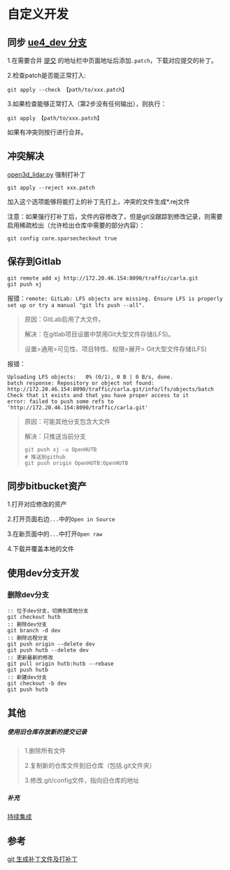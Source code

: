 
# 自定义开发

## 同步 [ue4_dev 分支](https://github.com/carla-simulator/carla/commits/ue4-dev/)

1.在需要合并 [提交](https://github.com/carla-simulator/carla/commit/cf17eb576e866404eabac0c93af3558da0d91be3) 的地址栏中页面地址后添加`.patch`，下载对应提交的补丁。

2.检查patch是否能正常打入:
```shell
git apply --check 【path/to/xxx.patch】
```

3.如果检查能够正常打入（第2步没有任何输出），则执行：
```shell
git apply 【path/to/xxx.patch】
```
如果有冲突则按行进行合并。


## 冲突解决
[open3d_lidar.py](../../../carla/PythonAPI/examples/open3d_lidar.py)
强制打补丁
```shell
git apply --reject xxx.patch
```
加入这个选项能够将能打上的补丁先打上，冲突的文件生成*.rej文件


注意：如果强行打补丁后，文件内容修改了，但是git没跟踪到修改记录，则需要启用稀疏检出（允许检出仓库中需要的部分内容）：
```shell
git config core.sparsecheckout true
```




## 保存到Gitlab
```shell
git remote add xj http://172.20.46.154:8090/traffic/carla.git
git push xj
```

报错：`remote: GitLab: LFS objects are missing. Ensure LFS is properly set up or try a manual "git lfs push --all".`

> 原因：GitLab启用了大文件。
> 
> 解决：在gitlab项目设置中禁用Git大型文件存储(LFS)。
> 
> 设置>通用>可见性、项目特性、权限>展开> Git大型文件存储(LFS)

报错：
```shell
Uploading LFS objects:   0% (0/1), 0 B | 0 B/s, done.
batch response: Repository or object not found: http://172.20.46.154:8090/traffic/carla.git/info/lfs/objects/batch
Check that it exists and that you have proper access to it
error: failed to push some refs to 'http://172.20.46.154:8090/traffic/carla.git'
```
> 原因：可能其他分支包含大文件
> 
> 解决：只推送当前分支
> ```shell
> git push xj -u OpenHUTB
> # 推送到github
> git push origin OpenHUTB:OpenHUTB
> ```

## 同步bitbucket资产

1.打开对应修改的资产

2.打开页面右边`...`中的`Open in Source`

3.在新页面中的`...`中打开`Open raw`

4.下载并覆盖本地的文件


## 使用dev分支开发

### 删除dev分支

```shell
:: 位于dev分支，切换到其他分支
git checkout hutb
:: 删除dev分支
git branch -d dev
:: 删除远程分支
git push origin --delete dev
git push hutb --delete dev
:: 更新最新的修改
git pull origin hutb:hutb --rebase
git push hutb
:: 新建dev分支
git checkout -b dev
git push hutb
```


## 其他

##### 使用旧仓库存放新的提交记录
> 1.删除所有文件
> 
> 2.复制新的仓库文件到旧仓库（包括.git文件夹）
> 
> 3.修改.git/config文件，指向旧仓库的地址

##### 补充

[持续集成](cicd.md)

## 参考



[git 生成补丁文件及打补丁](https://blog.csdn.net/xiewenhao12/article/details/117923288)



